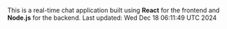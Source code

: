 This is a real-time chat application built using **React** for the frontend and **Node.js** for the backend.
Last updated: Wed Dec 18 06:11:49 UTC 2024
